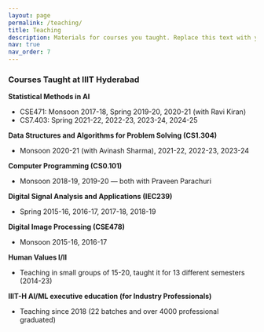 ```yaml
---
layout: page
permalink: /teaching/
title: Teaching
description: Materials for courses you taught. Replace this text with your description.
nav: true
nav_order: 7
---
```


### Courses Taught at IIIT Hyderabad

**Statistical Methods in AI**
- CSE471: Monsoon 2017-18, Spring 2019-20, 2020-21 (with Ravi Kiran)  
- CS7.403: Spring 2021-22, 2022-23, 2023-24, 2024-25  

**Data Structures and Algorithms for Problem Solving (CS1.304)**
- Monsoon 2020-21 (with Avinash Sharma), 2021-22, 2022-23, 2023-24  

**Computer Programming (CS0.101)**
- Monsoon 2018-19, 2019-20 — both with Praveen Parachuri  

**Digital Signal Analysis and Applications (IEC239)**
- Spring 2015-16, 2016-17, 2017-18, 2018-19  

**Digital Image Processing (CSE478)**
- Monsoon 2015-16, 2016-17  

**Human Values I/II** 
- Teaching in small groups of 15-20, taught it for 13 different semesters (2014-23)

**IIIT-H AI/ML executive education (for Industry Professionals)**
- Teaching since 2018 (22 batches and over 4000 professional graduated)
